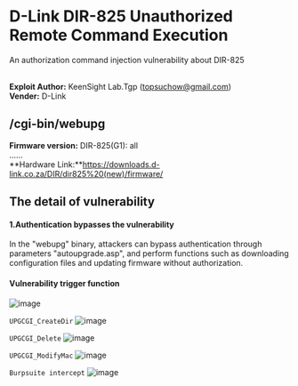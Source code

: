 # D-Link DIR-825 Unauthorized Remote Command Execution
An authorization command injection vulnerability about DIR-825

</br>**Exploit Author:** KeenSight Lab.Tgp (topsuchow@gmail.com)
</br>**Vender:** D-Link

## /cgi-bin/webupg
**Firmware version:** 
DIR-825(G1): all
</br>......
<br/>**Hardware Link:**https://downloads.d-link.co.za/DIR/dir825%20(new)/firmware/
## The detail of vulnerability
#### 1.Authentication bypasses the vulnerability
In the "webupg" binary, attackers can bypass authentication through parameters "autoupgrade.asp", and perform functions such as downloading configuration files and updating firmware without authorization.

#### Vulnerability trigger function
![image](https://github.com/tgp-top/DAP-1360/blob/4f10977bb7356d1393fefcba24ca438be95248b2/%E5%9B%BE%E7%89%87/5.png)


`UPGCGI_CreateDir`
![image](https://github.com/tgp-top/DAP-1360/blob/2d09c23efafd8d3199b0a84d5b159f3cdbd26638/%E5%9B%BE%E7%89%87/1.png)

`UPGCGI_Delete`
![image](https://github.com/tgp-top/DAP-1360/blob/2d09c23efafd8d3199b0a84d5b159f3cdbd26638/%E5%9B%BE%E7%89%87/2.png)

`UPGCGI_ModifyMac`
![image](https://github.com/tgp-top/DAP-1360/blob/2d09c23efafd8d3199b0a84d5b159f3cdbd26638/%E5%9B%BE%E7%89%87/3.png)

`Burpsuite intercept`
![image](https://github.com/tgp-top/DAP-1360/blob/220154515d7b765ecc8daffd6c990ba45df4735f/%E5%9B%BE%E7%89%87/4.png)
